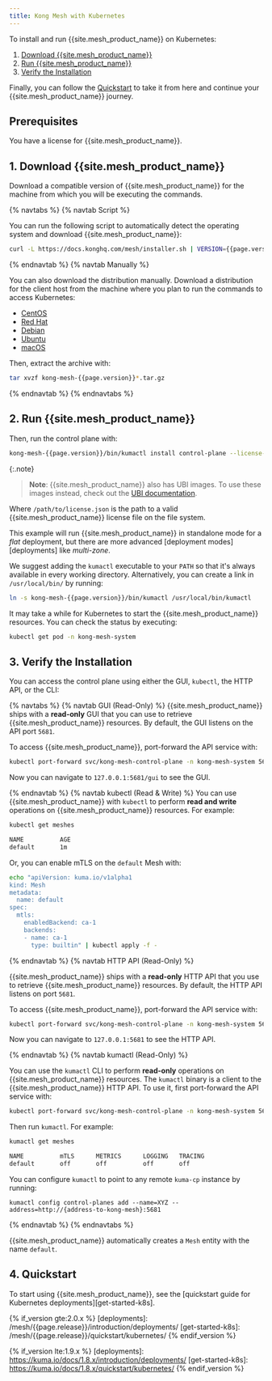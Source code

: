 ```yaml
---
title: Kong Mesh with Kubernetes
---
```


To install and run {{site.mesh_product_name}} on Kubernetes:

1. [Download {{site.mesh_product_name}}](#1-download-kong-mesh)
1. [Run {{site.mesh_product_name}}](#2-run-kong-mesh)
1. [Verify the Installation](#3-verify-the-installation)

Finally, you can follow the [Quickstart](#4-quickstart) to take it from here and continue your {{site.mesh_product_name}} journey.

## Prerequisites
You have a license for {{site.mesh_product_name}}.

## 1. Download {{site.mesh_product_name}}

Download a compatible version of {{site.mesh_product_name}} for the machine from which you
will be executing the commands.

{% navtabs %}
{% navtab Script %}

You can run the following script to automatically detect the operating system
and download {{site.mesh_product_name}}:

```sh
curl -L https://docs.konghq.com/mesh/installer.sh | VERSION={{page.version}} sh -
```

{% endnavtab %}
{% navtab Manually %}

You can also download the distribution manually. Download a distribution for
the client host from the machine where you plan to run the commands to access
Kubernetes:

* [CentOS]({{site.links.download}}/mesh-alpine/kong-mesh-{{page.version}}-centos-amd64.tar.gz)
* [Red Hat]({{site.links.download}}/mesh-alpine/kong-mesh-{{page.version}}-rhel-amd64.tar.gz)
* [Debian]({{site.links.download}}/mesh-alpine/kong-mesh-{{page.version}}-debian-amd64.tar.gz)
* [Ubuntu]({{site.links.download}}/mesh-alpine/kong-mesh-{{page.version}}-ubuntu-amd64.tar.gz)
* [macOS]({{site.links.download}}/mesh-alpine/kong-mesh-{{page.version}}-darwin-amd64.tar.gz)

Then, extract the archive with:

```sh
tar xvzf kong-mesh-{{page.version}}*.tar.gz
```

{% endnavtab %}
{% endnavtabs %}

## 2. Run {{site.mesh_product_name}}

Then, run the control plane with:

```sh
kong-mesh-{{page.version}}/bin/kumactl install control-plane --license-path=/path/to/license.json | kubectl apply -f -
```

{:.note}
> **Note**: {{site.mesh_product_name}} also has UBI images.
To use these images instead, check out the [UBI documentation](/mesh/{{page.release}}/features/ubi-images/).

Where `/path/to/license.json` is the path to a valid {{site.mesh_product_name}}
license file on the file system.

This example will run {{site.mesh_product_name}} in standalone mode for a _flat_
deployment, but there are more advanced [deployment modes][deployments]
like _multi-zone_.

We suggest adding the `kumactl` executable to your `PATH` so that it's always
available in every working directory. Alternatively, you can create a link
in `/usr/local/bin/` by running:

```sh
ln -s kong-mesh-{{page.version}}/bin/kumactl /usr/local/bin/kumactl
```

It may take a while for Kubernetes to start the
{{site.mesh_product_name}} resources. You can check the status by executing:

```sh
kubectl get pod -n kong-mesh-system
```

## 3. Verify the Installation

You can access the control plane using either
the GUI, `kubectl`, the HTTP API, or the CLI:

{% navtabs %}
{% navtab GUI (Read-Only) %}
{{site.mesh_product_name}} ships with a **read-only** GUI that you can use to
retrieve {{site.mesh_product_name}} resources. By default, the GUI listens on
the API port `5681`.

To access {{site.mesh_product_name}}, port-forward the API service with:

```sh
kubectl port-forward svc/kong-mesh-control-plane -n kong-mesh-system 5681:5681
```

Now you can navigate to `127.0.0.1:5681/gui` to see the GUI.

{% endnavtab %}
{% navtab kubectl (Read & Write) %}
You can use {{site.mesh_product_name}} with `kubectl` to perform
**read and write** operations on {{site.mesh_product_name}} resources. For
example:

```sh
kubectl get meshes

NAME          AGE
default       1m
```

Or, you can enable mTLS on the `default` Mesh with:

```sh
echo "apiVersion: kuma.io/v1alpha1
kind: Mesh
metadata:
  name: default
spec:
  mtls:
    enabledBackend: ca-1
    backends:
    - name: ca-1
      type: builtin" | kubectl apply -f -
```

{% endnavtab %}
{% navtab HTTP API (Read-Only) %}

{{site.mesh_product_name}} ships with a **read-only** HTTP API that you use
to retrieve {{site.mesh_product_name}} resources. By default,
the HTTP API listens on port `5681`.

To access {{site.mesh_product_name}}, port-forward the API service with:

```sh
kubectl port-forward svc/kong-mesh-control-plane -n kong-mesh-system 5681:5681
```

Now you can navigate to `127.0.0.1:5681` to see the HTTP API.

{% endnavtab %}
{% navtab kumactl (Read-Only) %}

You can use the `kumactl` CLI to perform **read-only** operations on
{{site.mesh_product_name}} resources. The `kumactl` binary is a client to
the {{site.mesh_product_name}} HTTP API. To use it, first port-forward the API
service with:

```sh
kubectl port-forward svc/kong-mesh-control-plane -n kong-mesh-system 5681:5681
```

Then run `kumactl`. For example:

```sh
kumactl get meshes

NAME          mTLS      METRICS      LOGGING   TRACING
default       off       off          off       off
```

You can configure `kumactl` to point to any remote `kuma-cp` instance by running:

```
kumactl config control-planes add --name=XYZ --address=http://{address-to-kong-mesh}:5681
```

{% endnavtab %}
{% endnavtabs %}

{{site.mesh_product_name}} automatically creates a `Mesh`
entity with the name `default`.

## 4. Quickstart

To start using {{site.mesh_product_name}}, see the
[quickstart guide for Kubernetes deployments][get-started-k8s].

<!-- links -->
{% if_version gte:2.0.x %}
[deployments]: /mesh/{{page.release}}/introduction/deployments/
[get-started-k8s]: /mesh/{{page.release}}/quickstart/kubernetes/
{% endif_version %}

{% if_version lte:1.9.x %}
[deployments]: https://kuma.io/docs/1.8.x/introduction/deployments/
[get-started-k8s]: https://kuma.io/docs/1.8.x/quickstart/kubernetes/
{% endif_version %}
